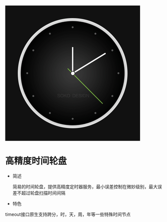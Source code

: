   ![时间表盘](https://github.com/ericyonng/resource/blob/master/frightenstone/timeplate.gif)

# 高精度时间轮盘

* 简述

  简易的时间轮盘，提供高精度定时器服务，最小误差控制在微妙级别，最大误差不超过轮盘扫描时间间隔
  
 * 特色

 timeout接口原生支持跨分，时，天，周，年等一些特殊时间节点
